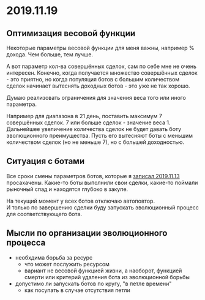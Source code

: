 # 2019.11.19
## Оптимизация весовой функции
Некоторые параметры весовой функции для меня важны, например % дохода. Чем больше, тем лучше.

А вот параметр кол-ва совершённых сделок, сам по себе мне не очень интересен. Конечно, когда получается множество совершённых сделок - это приятно, но когда популяция ботов с большим количеством сделок начинает вытеснять доходных ботов - это уже не так хорошо.

Думаю реализовать ограничения для значения веса того или иного параметра.  

Например для диапазона в 21 день, поставить максимум 7 совершённых сделок. 7 или больше сделок - значение веса 1. Дальнейшее увеличение количества сделок не будет давать боту эволюционного преимущества. Пусть его вытесняют боты с меньшим количеством сделок (но не меньше 7), но с большей доходностью.
## Ситуация с ботами
Все сроки смены параметров ботов, которые я [записал 2019.11.13](2019.11.13) просахачены. Какие-то боты выполнили свои сделки, какие-то поймали рыночный спад и находятся глубоко в закупе.

На текущий момент у всех ботов отключаю автоповтор.  
И только по завершению сделки буду запускать эволюционный процесс для соответствующего бота.
## Мысли по организации эволюционного процесса
 - необхдима борьба за ресурс
    - что может послужить ресурсом
    - вариант не весовой функцией жизни, а наоборот, функцией смерти или критерий удаления бота из эволюционной борьбы
 - допустимо ли запускать ботов по кругу, "в петле времени"
    - как посупать в случае отсутствия петли